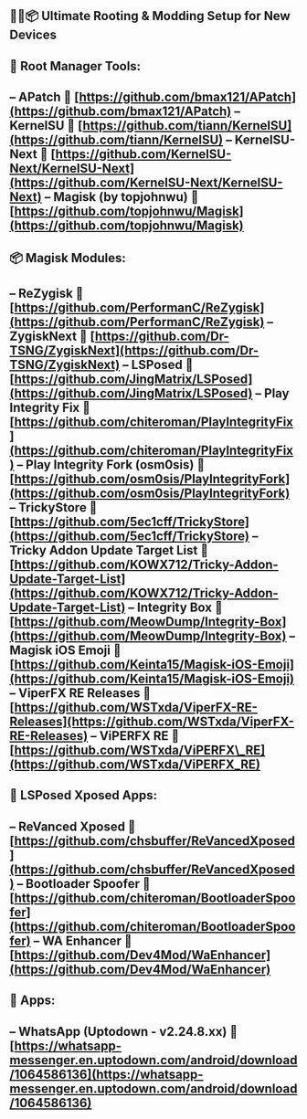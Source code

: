 🔧📱📦 Ultimate Rooting & Modding Setup for New Devices
---------------------------------------------------------
## 🔧 Root Manager Tools:

– APatch
🔗 [https://github.com/bmax121/APatch](https://github.com/bmax121/APatch)
– KernelSU
🔗 [https://github.com/tiann/KernelSU](https://github.com/tiann/KernelSU)
– KernelSU-Next
🔗 [https://github.com/KernelSU-Next/KernelSU-Next](https://github.com/KernelSU-Next/KernelSU-Next)
– Magisk (by topjohnwu)
🔗 [https://github.com/topjohnwu/Magisk](https://github.com/topjohnwu/Magisk)
---------------------------------------------------------
## 📦 Magisk Modules:

– ReZygisk
🔗 [https://github.com/PerformanC/ReZygisk](https://github.com/PerformanC/ReZygisk)
– ZygiskNext
🔗 [https://github.com/Dr-TSNG/ZygiskNext](https://github.com/Dr-TSNG/ZygiskNext)
– LSPosed
🔗 [https://github.com/JingMatrix/LSPosed](https://github.com/JingMatrix/LSPosed)
– Play Integrity Fix
🔗 [https://github.com/chiteroman/PlayIntegrityFix](https://github.com/chiteroman/PlayIntegrityFix)
– Play Integrity Fork (osm0sis)
🔗 [https://github.com/osm0sis/PlayIntegrityFork](https://github.com/osm0sis/PlayIntegrityFork)
– TrickyStore
🔗 [https://github.com/5ec1cff/TrickyStore](https://github.com/5ec1cff/TrickyStore)
– Tricky Addon Update Target List
🔗 [https://github.com/KOWX712/Tricky-Addon-Update-Target-List](https://github.com/KOWX712/Tricky-Addon-Update-Target-List)
– Integrity Box
🔗 [https://github.com/MeowDump/Integrity-Box](https://github.com/MeowDump/Integrity-Box)
– Magisk iOS Emoji
🔗 [https://github.com/Keinta15/Magisk-iOS-Emoji](https://github.com/Keinta15/Magisk-iOS-Emoji)
– ViperFX RE Releases
🔗 [https://github.com/WSTxda/ViperFX-RE-Releases](https://github.com/WSTxda/ViperFX-RE-Releases)
– ViPERFX RE
🔗 [https://github.com/WSTxda/ViPERFX\_RE](https://github.com/WSTxda/ViPERFX_RE)
---------------------------------------------------------
## 🧩 LSPosed Xposed Apps:

– ReVanced Xposed
🔗 [https://github.com/chsbuffer/ReVancedXposed](https://github.com/chsbuffer/ReVancedXposed)
– Bootloader Spoofer
🔗 [https://github.com/chiteroman/BootloaderSpoofer](https://github.com/chiteroman/BootloaderSpoofer)
– WA Enhancer
🔗 [https://github.com/Dev4Mod/WaEnhancer](https://github.com/Dev4Mod/WaEnhancer)
---------------------------------------------------------
## 📱 Apps:

– WhatsApp (Uptodown - v2.24.8.xx)
🔗 [https://whatsapp-messenger.en.uptodown.com/android/download/1064586136](https://whatsapp-messenger.en.uptodown.com/android/download/1064586136)
---------------------------------------------------------
